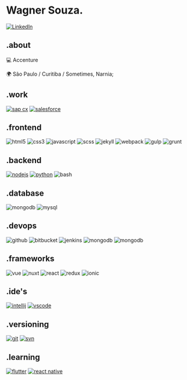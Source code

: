 # Wagner Souza.

[![LinkedIn](https://img.shields.io/badge/linkedin-2867B2?style=for-the-badge&logo=linkedin)](https://www.linkedin.com/in/waghcwb) 


## .about
💻 Accenture

🌍 São Paulo / Curitiba / Sometimes, Narnia;


## .work
[![sap cx](https://img.shields.io/badge/hybris-474747?style=for-the-badge&logo=sap)](https://www.sap.com/products/crm.html)
[![salesforce](https://img.shields.io/badge/salesforce-474747?style=for-the-badge&logo=salesforce)](https://www.salesforce.com/form/demo/salesforce-products)


## .frontend
![html5](https://img.shields.io/badge/html5-EBEBEB?style=for-the-badge&logo=html5)
![css3](https://img.shields.io/badge/css3-264de4?style=for-the-badge&logo=css3)
![javascript](https://img.shields.io/badge/javascript-323330?style=for-the-badge&logo=javascript)
![scss](https://img.shields.io/badge/sass-fafafa?style=for-the-badge&logo=sass)
![jekyll](https://img.shields.io/badge/jekyll-c40000?style=for-the-badge&logo=jekyll)
![webpack](https://img.shields.io/badge/webpack-1C78C0?style=for-the-badge&logo=webpack)
![gulp](https://img.shields.io/badge/gulp-fafafa?style=for-the-badge&logo=gulp)
![grunt](https://img.shields.io/badge/grunt-453014?style=for-the-badge&logo=grunt&labelColor=fafafa)


## .backend
[![nodejs](https://img.shields.io/badge/node.js-expert-339933?style=for-the-badge&logo=node.js)](https://nodejs.org/en)
[![python](https://img.shields.io/badge/python-FFD43B?style=for-the-badge&logo=python)](https://www.python.org)
![bash](https://img.shields.io/badge/bash-3E474A?style=for-the-badge&logo=gnu-bash)


## .database
![mongodb](https://img.shields.io/badge/mongodb-3F3E42?style=for-the-badge&logo=mongodb)
![mysql](https://img.shields.io/badge/mysql-00758F?style=for-the-badge&logo=mysql&labelColor=fafafa)


## .devops
![github](https://img.shields.io/badge/github-181717?style=for-the-badge&logo=github)
![bitbucket](https://img.shields.io/badge/bitbucket-0052CC?style=for-the-badge&logo=bitbucket)
![jenkins](https://img.shields.io/badge/jenkins-D33834?style=for-the-badge&logo=jenkins&labelColor=fafafa)
![mongodb](https://img.shields.io/badge/travis%20ci-2EB459?style=for-the-badge&logo=travis)
![mongodb](https://img.shields.io/badge/bamboo-0052CC?style=for-the-badge&logo=bamboo)


## .frameworks
![vue](https://img.shields.io/badge/vue-166c8c?style=for-the-badge&logo=vue.js)
![nuxt](https://img.shields.io/badge/nuxt-35495e?style=for-the-badge&logo=nuxt.js)
![react](https://img.shields.io/badge/react-131313?style=for-the-badge&logo=react)
![redux](https://img.shields.io/badge/redux-764abc?style=for-the-badge&logo=redux)
![ionic](https://img.shields.io/badge/ionic-eeeeee?style=for-the-badge&logo=ionic)


## .ide's
[![intellij](https://img.shields.io/badge/intellij%20idea-000000?style=for-the-badge&logo=intellij-idea)](https://www.jetbrains.com/idea)
[![vscode](https://img.shields.io/badge/vscode-0078d7?style=for-the-badge&logo=visual-studio-code)](https://code.visualstudio.com)


## .versioning
[![git](https://img.shields.io/badge/git-3E2C00?style=for-the-badge&logo=git)](https://git-scm.com)
[![svn](https://img.shields.io/badge/subversion-474747?style=for-the-badge&logo=subversion)](https://subversion.apache.org)


## .learning
[![flutter](https://img.shields.io/badge/flutter-39cefd?style=for-the-badge&logo=flutter)](https://flutter.dev)
[![react native](https://img.shields.io/badge/react%20native-474747?style=for-the-badge&logo=react)](https://reactnative.dev)
